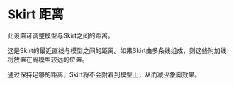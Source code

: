 Skirt 距离
====
此设置可调整模型与Skirt之间的距离。

这是Skirt的最近直线与模型之间的距离。如果Skirt由多条线组成，则这些附加线将放置在离模型较远的位置。

通过保持足够的距离，Skirt将不会附着到模型上，从而减少象脚效果。

